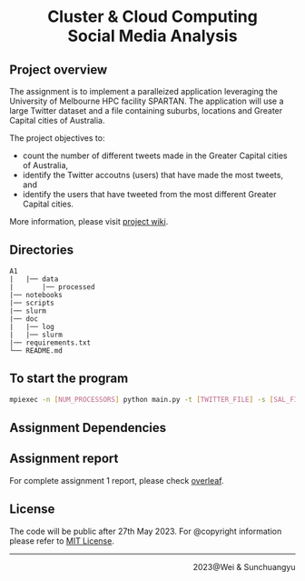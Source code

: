 <div align=center><h1>Cluster & Cloud Computing <br> Social Media Analysis</h1></div>

## Project overview

The assignment is to implement a paralleized application leveraging the University of Melbourne HPC facility SPARTAN. The application will use a large Twitter dataset and a file containing suburbs, locations and Greater Capital cities of Australia.

The project objectives to:

- count the number of different tweets made in the Greater Capital cities of Australia,
- identify the Twitter accoutns (users) that have made the most tweets, and
- identify the users that have tweeted from the most different Greater Capital cities.

More information, please visit [project wiki](https://github.com/rNLKJA/2023-S1-COMP90024-A1/wiki).

## Directories

```
A1
|   |── data
|       |── processed
|── notebooks
|── scripts
|── slurm
|── doc
|   |── log
|   |── slurm
|── requirements.txt
└── README.md
```

## To start the program

```bash
mpiexec -n [NUM_PROCESSORS] python main.py -t [TWITTER_FILE] -s [SAL_FILE] --email [EMAIL_TARGET]
```

## Assignment Dependencies

<!-- TODO: provide request dependence information and installatino methods, it will be good if there is a auto install/deployment script -->

## Assignment report

<!-- Write a short project outcomes here -->

For complete assignment 1 report, please check [overleaf](https://www.overleaf.com/read/sdsczmmdxzvq).

## License

The code will be public after 27th May 2023. For @copyright information please refer to [MIT License](./LICENSE).

<!-- TODO: create MIT license -->

---

<!-- TODO: write team name -->
<p align=right>2023@Wei & Sunchuangyu</p>
